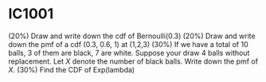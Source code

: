 # IC1001

(20%) Draw and write down the cdf of Bernoulli(0.3)
(20%) Draw and write down the pmf of a cdf (0.3, 0.6, 1) at (1,2,3)
(30%) If we have a total of 10 balls, 3 of them are black, 7 are white. Suppose your draw 4 balls without replacement.  Let $X$ denote the number  of black balls. Write down the pmf of $X$. 
(30%) Find the CDF of Exp(lambda)
